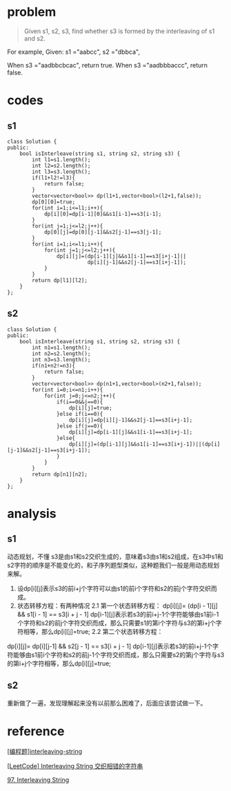 # problem
>Given s1, s2, s3, find whether s3 is formed by the interleaving of s1 and s2.

For example,
Given:
s1 ="aabcc",
s2 ="dbbca",

When s3 ="aadbbcbcac", return true.
When s3 ="aadbbbaccc", return false.

# codes
## s1
```
class Solution {
public:
    bool isInterleave(string s1, string s2, string s3) {
        int l1=s1.length();
        int l2=s2.length();
        int l3=s3.length();
        if(l1+l2!=l3){
            return false;
        }
        vector<vector<bool>> dp(l1+1,vector<bool>(l2+1,false));
        dp[0][0]=true;
        for(int i=1;i<=l1;i++){
            dp[i][0]=dp[i-1][0]&&s1[i-1]==s3[i-1];
        }
        for(int j=1;j<=l2;j++){
            dp[0][j]=dp[0][j-1]&&s2[j-1]==s3[j-1];
        }
        for(int i=1;i<=l1;i++){
            for(int j=1;j<=l2;j++){
                dp[i][j]=(dp[i-1][j]&&s1[i-1]==s3[i+j-1]||
                          dp[i][j-1]&&s2[j-1]==s3[i+j-1]);
            }
        }
        return dp[l1][l2];
    }
};

```
## s2
```
class Solution {
public:
    bool isInterleave(string s1, string s2, string s3) {
        int n1=s1.length();
        int n2=s2.length();
        int n3=s3.length();
        if(n1+n2!=n3){
            return false;
        }
        vector<vector<bool>> dp(n1+1,vector<bool>(n2+1,false));
        for(int i=0;i<=n1;i++){
            for(int j=0;j<=n2;j++){
                if(i==0&&j==0){
                    dp[i][j]=true;
                }else if(i==0){
                    dp[i][j]=dp[i][j-1]&&s2[j-1]==s3[i+j-1];
                }else if(j==0){
                    dp[i][j]=dp[i-1][j]&&s1[i-1]==s3[i+j-1];
                }else{
                    dp[i][j]=(dp[i-1][j]&&s1[i-1]==s3[i+j-1])||(dp[i][j-1]&&s2[j-1]==s3[i+j-1]);
                }
            }
        }
        return dp[n1][n2];
    }
};
```

# analysis
## s1
动态规划，不懂
s3是由s1和s2交织生成的，意味着s3由s1和s2组成，在s3中s1和s2字符的顺序是不能变化的，和子序列题型类似，这种题我们一般是用动态规划来解。
1. 设dp[i][j]表示s3的前i+j个字符可以由s1的前i个字符和s2的前j个字符交织而成。
2. 状态转移方程：有两种情况
2.1 第一个状态转移方程：
dp[i][j]= (dp[i - 1][j] && s1[i - 1] == s3[i + j - 1]
dp[i-1][j]表示若s3的前i+j-1个字符能够由s1前i-1个字符和s2的前j个字符交织而成，那么只需要s1的第i个字符与s3的第i+j个字符相等，那么dp[i][j]=true;
2.2 第二个状态转移方程：

dp[i][j]= dp[i][j-1] && s2[j - 1] == s3[i + j - 1]
dp[i-1][j]表示若s3的前i+j-1个字符能够由s1前i个字符和s2的前j-1个字符交织而成，那么只需要s2的第j个字符与s3的第i+j个字符相等，那么dp[i][j]=true;

## s2
重新做了一遍，发现理解起来没有以前那么困难了，后面应该尝试做一下。

# reference
[[编程题]interleaving-string][1]

[[LeetCode] Interleaving String 交织相错的字符串][2]

[97. Interleaving String][3]

[1]: https://www.nowcoder.com/questionTerminal/4d0f94617e454e2da23e660cded4d9e8
[2]: http://www.cnblogs.com/grandyang/p/4298664.html
[3]: https://leetcode.com/problems/interleaving-string/solution/